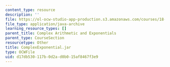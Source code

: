 ```yaml
---
content_type: resource
description: ''
file: https://ol-ocw-studio-app-production.s3.amazonaws.com/courses/18-03sc-differential-equations-fall-2011/d17db530117b0d2ad0b015af8467f3e9_ComplexExponential.jar
file_type: application/java-archive
learning_resource_types: []
parent_title: Complex Arithmetic and Exponentials
parent_type: CourseSection
resourcetype: Other
title: ComplexExponential.jar
type: OCWFile
uid: d17db530-117b-0d2a-d0b0-15af8467f3e9
---
```

